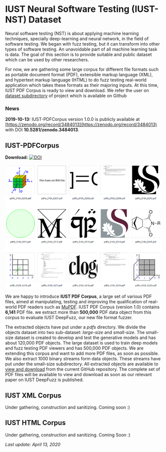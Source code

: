 # IUST Neural Software Testing (IUST-NST) Dataset

Neural software testing (NST) is about applying machine learning techniques, specially deep-learning and neural network, in the field of software testing. We began with fuzz testing, but it can transform into other types of software testing. An unavoidable part of all machine learning task is data. The goal of this section is to provide suitable and public dataset which can be used by other researchers.

For now, we are gathering some large corpus for different file formats such as portable document format (PDF), extensible markup language (XML), and hypertext markup language (HTML) to do fuzz testing real-world application which takes these formats as their majoring inputs.
At this time, IUST PDF Corpus is ready to view and download. 
We refer the user on [dataset subdirectory](../dataset/) of project which is available  on Github

### News
**2019-10-13:** IUST-PDFCorpus version 1.0.0 is publicly available at [https://zenodo.org/record/3484013](https://zenodo.org/record/3484013) with DOI **10.5281/zenodo.3484013**.


## IUST-PDFCorpus
**Download:** [![DOI](https://zenodo.org/badge/DOI/10.5281/zenodo.3484013.svg)](https://doi.org/10.5281/zenodo.3484013)

 ![IUSTPDFCorpusDemo Image](figs/IUST-PDFCorpusDemo.png)

We are happy to introduce **IUST PDF Corpus**, a large set of various PDF files, aimed at manipulating, 
testing and improving the qualification of real-world PDF readers such as [MuPDF](https://mupdf.com/).
IUST PDF Corpus (version 1.0) contains **6,141** PDF file. we extract more than **500,000** PDF data object from this corpus to evaluate IUST DeepFuzz, our new file format fuzzer. 

The extracted objects have put under a _pdfs_ directory. We divide the objects dataset into two sub-dataset: _large-size_ and _small-size_. The small-size dataset is created to develop and test the generative models and has about 120,000 PDF objects. The large dataset is used to train deep models and fuzz testing PDF viewers and has 500,000 PDF objects.
We are extending this corpus and want to add more PDF files, as soon as possible.
We also extract 1000 binary streams form data objects. These streams have put under the small-size subdirectory. All extracted objects are available to [view and download](./pdfs/) from the current GitHub repository. The complete set of PDF files will be available to view and download as soon as our relevant paper on IUST DeepFuzz is published.


## IUST XML Corpus

Under gathering, construction and sanitizing. Coming soon :)


## IUST HTML Corpus

Under gathering, construction and sanitizing. Coming Soon :)

*Last update: April 13, 2020*